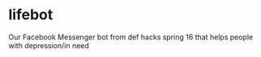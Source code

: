# lifebot
Our Facebook Messenger bot from def hacks spring 16 that helps people with depression/in need
